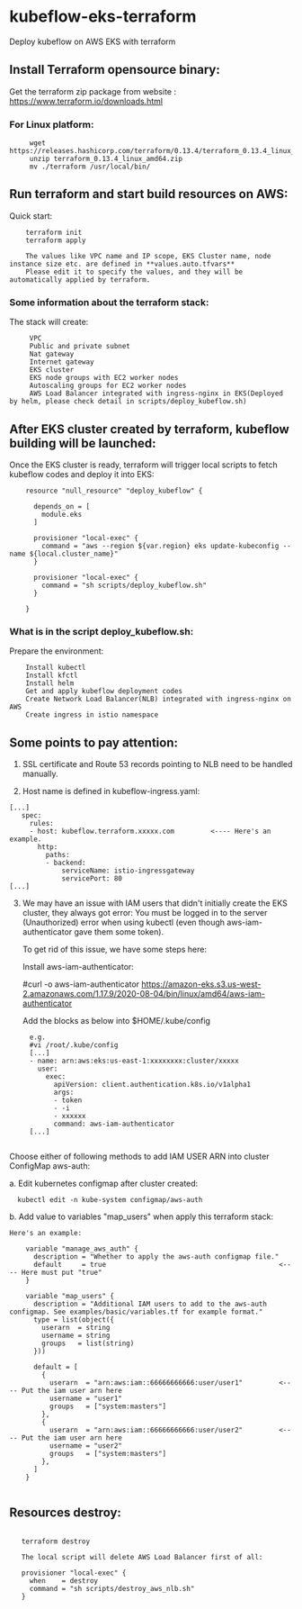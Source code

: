 # kubeflow-eks-terraform

   Deploy kubeflow on AWS EKS with terraform

## Install Terraform opensource binary:
   Get the terraform zip package from website : https://www.terraform.io/downloads.html

### For Linux platform:
```
     wget https://releases.hashicorp.com/terraform/0.13.4/terraform_0.13.4_linux_amd64.zip
     unzip terraform_0.13.4_linux_amd64.zip
     mv ./terraform /usr/local/bin/
```

## Run terraform and start build resources on AWS:
   Quick start:
```
    terraform init
    terraform apply
    
    The values like VPC name and IP scope, EKS Cluster name, node instance size etc. are defined in **values.auto.tfvars**
    Please edit it to specify the values, and they will be automatically applied by terraform.
```

### Some information about the terraform stack:  
   The stack will create:
```
     VPC
     Public and private subnet
     Nat gateway
     Internet gateway
     EKS cluster
     EKS node groups with EC2 worker nodes
     Autoscaling groups for EC2 worker nodes
     AWS Load Balancer integrated with ingress-nginx in EKS(Deployed by helm, please check detail in scripts/deploy_kubeflow.sh)
```

## After EKS cluster created by terraform, kubeflow building will be launched: 
   Once the EKS cluster is ready, terraform will trigger local scripts to fetch kubeflow codes and deploy it into EKS:
```
    resource "null_resource" "deploy_kubeflow" {

      depends_on = [
        module.eks
      ]

      provisioner "local-exec" {
        command = "aws --region ${var.region} eks update-kubeconfig --name ${local.cluster_name}"
      }

      provisioner "local-exec" {
        command = "sh scripts/deploy_kubeflow.sh"
      }

    }
```
### What is in the script deploy_kubeflow.sh:
   Prepare the environment:
```
    Install kubectl
    Install kfctl
    Install helm
    Get and apply kubeflow deployment codes
    Create Network Load Balancer(NLB) integrated with ingress-nginx on AWS
    Create ingress in istio namespace
```

## Some points to pay attention:
1. SSL certificate and Route 53 records pointing to NLB need to be handled manually.

2. Host name is defined in kubeflow-ingress.yaml:
```
[...]
   spec:
     rules:
     - host: kubeflow.terraform.xxxxx.com         <---- Here's an example.
       http:
         paths:
         - backend:
             serviceName: istio-ingressgateway
             servicePort: 80
[...]
```
3. We may have an issue with IAM users that didn't initially create the EKS cluster, they always got error: You must be logged in to the server (Unauthorized) error when using kubectl (even though aws-iam-authenticator gave them some token).

   To get rid of this issue, we have some steps here:
   
    Install aws-iam-authenticator: 
   
    #curl -o aws-iam-authenticator https://amazon-eks.s3.us-west-2.amazonaws.com/1.17.9/2020-08-04/bin/linux/amd64/aws-iam-authenticator
    
    Add the blocks as below into $HOME/.kube/config      
```     
     e.g.
     #vi /root/.kube/config
     [...]
     - name: arn:aws:eks:us-east-1:xxxxxxxx:cluster/xxxxx
       user:
         exec:
           apiVersion: client.authentication.k8s.io/v1alpha1
           args:
           - token
           - -i
           - xxxxxx
           command: aws-iam-authenticator
     [...]
     
```
   
   Choose either of following methods to add IAM USER ARN into cluster ConfigMap aws-auth:
   
   a. Edit kubernetes configmap after cluster created:

      kubectl edit -n kube-system configmap/aws-auth

   b. Add value to variables "map_users" when apply this terraform stack:

    Here's an example:
```
    variable "manage_aws_auth" {
      description = "Whether to apply the aws-auth configmap file."
      default     = true                                           <---- Here must put "true"
    }  
     
    variable "map_users" {
      description = "Additional IAM users to add to the aws-auth configmap. See examples/basic/variables.tf for example format."
      type = list(object({
        userarn  = string
        username = string
        groups   = list(string)
      }))
      
      default = [
        {
          userarn  = "arn:aws:iam::66666666666:user/user1"         <---- Put the iam user arn here
          username = "user1"
          groups   = ["system:masters"]
        },
        {
          userarn  = "arn:aws:iam::66666666666:user/user2"         <---- Put the iam user arn here
          username = "user2"
          groups   = ["system:masters"]
        },
      ]
    }
    
```

## Resources destroy:
```

   terraform destroy
   
   The local script will delete AWS Load Balancer first of all:
  
   provisioner "local-exec" {
     when    = destroy
     command = "sh scripts/destroy_aws_nlb.sh"
   }


```
